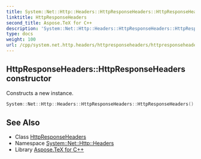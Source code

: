 ```yaml
---
title: System::Net::Http::Headers::HttpResponseHeaders::HttpResponseHeaders constructor
linktitle: HttpResponseHeaders
second_title: Aspose.TeX for C++
description: 'System::Net::Http::Headers::HttpResponseHeaders::HttpResponseHeaders constructor. Constructs a new instance in C++.'
type: docs
weight: 100
url: /cpp/system.net.http.headers/httpresponseheaders/httpresponseheaders/
---
```

## HttpResponseHeaders::HttpResponseHeaders constructor


Constructs a new instance.

```cpp
System::Net::Http::Headers::HttpResponseHeaders::HttpResponseHeaders()
```

## See Also

* Class [HttpResponseHeaders](../)
* Namespace [System::Net::Http::Headers](../../)
* Library [Aspose.TeX for C++](../../../)
